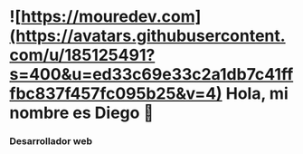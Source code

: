 # ![https://mouredev.com](https://avatars.githubusercontent.com/u/185125491?s=400&u=ed33c69e33c2a1db7c41fffbc837f457fc095b25&v=4) Hola, mi nombre es Diego 👋
### Desarrollador web
